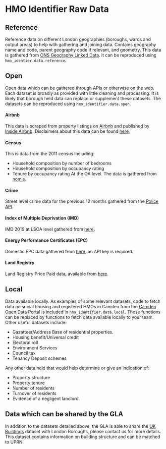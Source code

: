 # HMO Identifier Raw Data

## Reference

Reference data on different London geographies (boroughs, wards and output areas) to help with gathering and joining data.
Contains geography name and code, parent geography code if relevant, and geometry.
This data is gathered from [ONS Geography Linked Data](http://statistics.data.gov.uk).
It can be reproduced using `hmo_identier.data.reference`.

## Open

Open data which can be gathered through APIs or otherwise on the web.
Each dataset is broadly as provided with little cleaning and processing.
It is likely that borough held data can replace or supplement these datasets.
The datasets can be reproduced using `hmo_identifier.data.open`.

#### Airbnb

This data is scraped from property listings on [Airbnb](https://www.airbnb.co.uk/)
and published by [Inside Airbnb](http://insideairbnb.com).
Disclaimers about this data can be found [here](http://insideairbnb.com/about.html#disclaimers),

#### Census

This is data from the 2011 census including:
* Household composition by number of bedrooms
* Household composition by occupancy rating
* Tenure by occupancy rating
At the OA level. The data is gathered from [nomis](https://www.nomisweb.co.uk/).

#### Crime

Street level crime data for the previous 12 months gathered from the [Police API](https://data.police.uk/).


#### Index of Multiple Deprivation (IMD)

IMD 2019 at LSOA level gathered from [here](https://www.gov.uk/government/statistics/english-indices-of-deprivation-2019).

#### Energy Performance Certificates (EPC)

Domestic EPC data gathered from [here](https://epc.opendatacommunities.org/), an API key is required.

#### Land Registry

Land Registry Price Paid data, available from [here](https://landregistry.data.gov.uk/).

## Local

Data available locally. As examples of some relevant datasets, code to fetch data on 
social housing and registered HMOs in Camden from the
[Camden Open Data Portal](https://opendata.camden.gov.uk/) is included in `hmo_identifier.data.local`.
These functions can be replaced by functions to fetch data available locally to your team.
Other useful datasets include:
* Gazatteer/Address Base of residential properties.
* Housing benefit/Universal credit
* Electoral roll
* Environment Services
* Council tax
* Tenancy Deposit schemes

Any other data held that would help determine or give an indication of:
* Property structure
* Property tenure
* Number of residents
* Turnover of residents
* Evidence of a negligent landlord.

## Data which can be shared by the GLA

In addition to the datasets detailed above, the GLA is able to share the 
[UK Buildings](https://www.geomni.co.uk/ukbuildings) dataset with London Boroughs,
please contact us for more details.
This dataset contains information on building structure and can be matched to UPRN.




 
